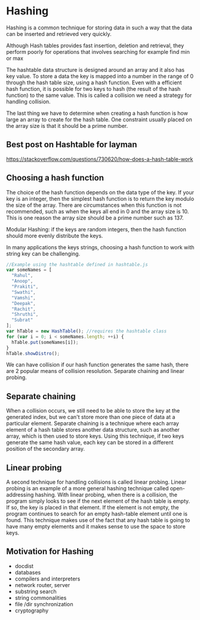 # Hashing

Hashing is a common technique for storing data in such a way that the data can be inserted and retrieved very quickly.

Although Hash tables provides fast insertion, deletion and retrieval, they perform poorly for operations that involves searching for example find min or max


The hashtable data structure is designed around an array and it also has key value. To store a data the key is mapped into a number in the range of 0 through the hash table size, using a hash function. Even with a efficient hash function, it is possible for two keys to hash (the result of the hash function) to the same value. This is called a collision we need a strategy for handling collision.

The last thing we have to determine when creating a hash function is how large an array to create for the hash table. One constraint usually placed on the array size is that it should be a prime number.

## Best post on Hashtable for layman
https://stackoverflow.com/questions/730620/how-does-a-hash-table-work

## Choosing a hash function

The choice of the hash function depends on the data type of the key. If your key is an integer, then the simplest hash function is to return the key modulo the size of the array. There are circumstances when this function is not recommended, such as when the keys all end in 0 and the array size is 10. This is one reason the array size should be a prime number such as 137.

Modular Hashing: if the keys are random integers, then the hash function should more evenly distribute the keys.

In many applications the keys strings, choosing a hash function to work with string key can be challenging.

```javascript
//Example using the hashtable defined in hashtable.js
var someNames = [
  "Rahul",
  "Anoop",
  "Prakiti",
  "Swathi",
  "Vamshi",
  "Deepak",
  "Rachit",
  "Shruthi",
  "Subrat"
];
var hTable = new HashTable(); //requires the hashtable class
for (var i = 0; i < someNames.length; ++i) {
  hTable.put(someNames[i]);
}
hTable.showDistro();

```

We can have collision if our hash function generates the same hash, there are 2 popular means of collision resolution.
Separate chaining and linear probing.

## Separate chaining
When a collision occurs, we still need to be able to store the key at the generated index, but we can't store more than one piece of data at a particular element.
Separate chaining is a technique where each array element of a hash table stores another data structure, such as another array, which is then used to store keys. Using this technique, if two keys generate the same hash value, each key can be stored in a different position of the secondary array.

## Linear probing

A second technique for handling collisions is called linear probing. Linear probing is an example of a more general hashing technique called open-addressing hashing. With linear probing, when there is a collision, the program simply looks to see if the next element of the hash table is empty. If so, the key is placed in that element. If the element is not empty, the program continues to search for an empty hash-table element until one is found. This technique makes use of the fact that any hash table is going to have many empty elements and it makes sense to use the space to store keys.

## Motivation for Hashing
- docdist
- databases
- compilers and interpreters
- network router, server
- substring search
- string commonalities
- file /dir synchronization
- cryptography


